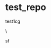 # test_repo
test1cg



\












sf




















































































